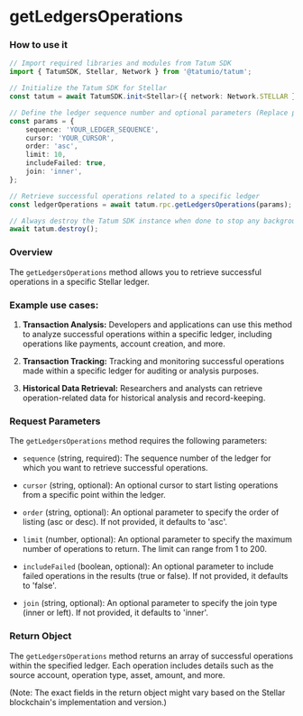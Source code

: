# getLedgersOperations

### How to use it

```typescript
// Import required libraries and modules from Tatum SDK
import { TatumSDK, Stellar, Network } from '@tatumio/tatum';

// Initialize the Tatum SDK for Stellar
const tatum = await TatumSDK.init<Stellar>({ network: Network.STELLAR });

// Define the ledger sequence number and optional parameters (Replace placeholders with actual values and remove redundant)
const params = {
    sequence: 'YOUR_LEDGER_SEQUENCE',  
    cursor: 'YOUR_CURSOR',
    order: 'asc',
    limit: 10,
    includeFailed: true,
    join: 'inner',
};

// Retrieve successful operations related to a specific ledger
const ledgerOperations = await tatum.rpc.getLedgersOperations(params);

// Always destroy the Tatum SDK instance when done to stop any background processes
await tatum.destroy();
```

### Overview

The `getLedgersOperations` method allows you to retrieve successful operations in a specific Stellar ledger.

### Example use cases:

1. **Transaction Analysis:**
   Developers and applications can use this method to analyze successful operations within a specific ledger, including operations like payments, account creation, and more.

2. **Transaction Tracking:**
   Tracking and monitoring successful operations made within a specific ledger for auditing or analysis purposes.

3. **Historical Data Retrieval:**
   Researchers and analysts can retrieve operation-related data for historical analysis and record-keeping.

### Request Parameters

The `getLedgersOperations` method requires the following parameters:

- `sequence` (string, required): 
  The sequence number of the ledger for which you want to retrieve successful operations.

- `cursor` (string, optional): 
  An optional cursor to start listing operations from a specific point within the ledger.

- `order` (string, optional): 
  An optional parameter to specify the order of listing (asc or desc). If not provided, it defaults to 'asc'.

- `limit` (number, optional): 
  An optional parameter to specify the maximum number of operations to return. The limit can range from 1 to 200.

- `includeFailed` (boolean, optional): 
  An optional parameter to include failed operations in the results (true or false). If not provided, it defaults to 'false'.

- `join` (string, optional): 
  An optional parameter to specify the join type (inner or left). If not provided, it defaults to 'inner'.

### Return Object

The `getLedgersOperations` method returns an array of successful operations within the specified ledger. Each operation includes details such as the source account, operation type, asset, amount, and more.

(Note: The exact fields in the return object might vary based on the Stellar blockchain's implementation and version.)